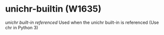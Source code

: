 # unichr-builtin (W1635)

*unichr built-in referenced* Used when the unichr built-in is referenced
(Use chr in Python 3)
